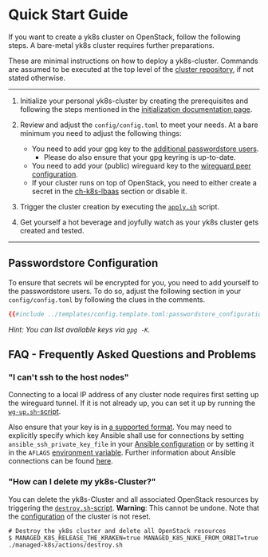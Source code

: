 # Quick Start Guide

If you want to create a yk8s cluster on OpenStack, follow the following steps.
A bare-metal yk8s cluster requires further preparations.

These are minimal instructions on how to deploy a yk8s-cluster.
Commands are assumed to be executed at the top level of the [cluster repository](./../design/cluster-repository.md), if not stated otherwise.

---

1. Initialize your personal yk8s-cluster by creating the prerequisites and following the steps mentioned in the [initialization documentation page](./../usage/initialization.md).

2. Review and adjust the `config/config.toml` to meet your needs. At a bare minimum you need to adjust the following things:
   
   * You need to add your gpg key to the [additional passwordstore users](#passwordstore-configuration).
     * Please do also ensure that your gpg keyring is up-to-date.
   * You need to add your (public) wireguard key to the [wireguard peer configuration](./../usage/cluster-configuration.md#wireguard-configuration).
   * If your cluster runs on top of OpenStack, you need to either create a secret in the [ch-k8s-lbaas](./../managed-services/load-balancing/ch-k8s-lbaas.md#ch-k8-lbaas-configuraton) section or disable it.

3. Trigger the cluster creation by executing the [`apply.sh`](./actions-references.md#applysh) script.

4. Get yourself a hot beverage and joyfully watch as your yk8s cluster gets created and tested.

---

## Passwordstore Configuration

To ensure that secrets wil be encrypted for you, you need to add yourself to the passwordstore users.
To do so, adjust the following section in your `config/config.toml` by following the clues in the comments.

```toml
{{#include ../templates/config.template.toml:passwordstore_configuration}}
```

*Hint: You can list available keys via `gpg -K`.*

## FAQ - Frequently Asked Questions and Problems

### "I can't ssh to the host nodes"

Connecting to a local IP address of any cluster node requires first setting up the wireguard tunnel.
If it is not already up, you can set it up by running the [`wg-up.sh`-script](./actions-references.md#wg-upsh).

Also ensure that your key is in [a supported format](./../usage/initialization.md#pre-init-requisites).
You may need to explicitly specify which key Ansible shall use for connections by setting
`ansible_ssh_private_key_file` in your [Ansible configuration](./../usage/cluster-configuration.md#ansible-configuration)
or by setting it in the `AFLAGS` [environment variable](./../usage/environmental-variables.md#behavior-altering-variables).
Further information about Ansible connections can be found [here](https://docs.ansible.com/ansible/latest/user_guide/connection_details.html).

### "How can I delete my yk8s-Cluster?"

You can delete the yk8s-Cluster and all associated OpenStack resources by triggering
the [`destroy.sh`-script](./actions-references.md#destroysh).
**Warning**: This cannot be undone.
Note that the [configuration](./../usage/cluster-configuration.md) of the cluster is not reset.

```console
# Destroy the yk8s cluster and delete all OpenStack resources
$ MANAGED_K8S_RELEASE_THE_KRAKEN=true MANAGED_K8S_NUKE_FROM_ORBIT=true ./managed-k8s/actions/destroy.sh
```
